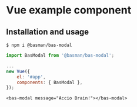 # Vue example component

## Installation and usage

```
$ npm i @basman/bas-modal
```

```JavaScript
import BasModal from '@basman/bas-modal';

...
new Vue({
    el: '#app',
    components: { BasModal },
});
```

```vue
<bas-modal message="Accio Brain!"></bas-modal>
```
